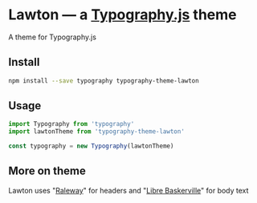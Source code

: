 # Lawton — a <a href='https://github.com/kyleamathews/typography.js'>Typography.js</a> theme

A theme for Typography.js

## Install
```bash
npm install --save typography typography-theme-lawton
```
## Usage
```javascript
import Typography from 'typography'
import lawtonTheme from 'typography-theme-lawton'

const typography = new Typography(lawtonTheme)
```
## More on theme

Lawton uses "<a href='https://fonts.google.com/specimen/Raleway'>Raleway</a>" for headers and "<a href='https://fonts.google.com/specimen/Libre+Baskerville'>Libre Baskerville</a>" for body text
